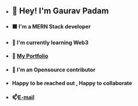 - ## 👋 Hey! I'm Gaurav Padam
- #### 🟩 I'm a MERN Stack developer
- #### 🌱 I'm currently learning Web3
- #### 👀 [My Portfolio](https://gauravpadam.netlify.app)
- #### 🙌 I'm an Opensource contributor
- #### Happy to be reached out , Happy to collaborate
- #### 📫[E-mail](mailto:gauravpadam2@gmail.com)



<!---
Gauravpadam/Gauravpadam is a ✨ special ✨ repository because its `README.md` (this file) appears on your GitHub profile.
You can click the Preview link to take a look at your changes.
--->
